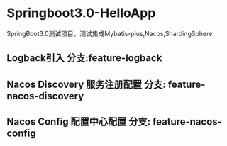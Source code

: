 # Springboot3.0-HelloApp
SpringBoot3.0测试项目，测试集成Mybatis-plus,Nacos,ShardingSphere

## Logback引入 分支:feature-logback

## Nacos Discovery 服务注册配置 分支: feature-nacos-discovery

## Nacos Config 配置中心配置 分支: feature-nacos-config
